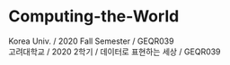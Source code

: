 # Computing-the-World
Korea Univ. / 2020 Fall Semester / GEQR039  
고려대학교 / 2020 2학기 / 데이터로 표현하는 세상 / GEQR039
